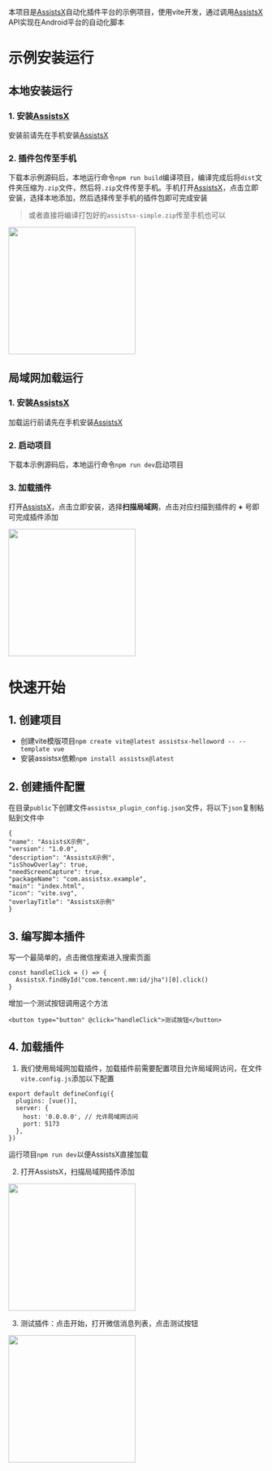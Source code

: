 本项目是[AssistsX](https://www.pgyer.com/SqGaCx8C)自动化插件平台的示例项目，使用vite开发，通过调用[AssistsX](https://www.pgyer.com/SqGaCx8C) API实现在Android平台的自动化脚本

# 示例安装运行

## 本地安装运行

### 1. 安装[AssistsX](https://www.pgyer.com/SqGaCx8C)

安装前请先在手机安装[AssistsX](https://www.pgyer.com/SqGaCx8C)

### 2. 插件包传至手机

下载本示例源码后，本地运行命令`npm run build`编译项目，编译完成后将`dist`文件夹压缩为`.zip`文件，然后将`.zip`文件传至手机。手机打开[AssistsX](https://www.pgyer.com/SqGaCx8C)，点击立即安装，选择本地添加，然后选择传至手机的插件包即可完成安装

> 或者直接将编译打包好的`assistsx-simple.zip`传至手机也可以


<img src="https://github.com/user-attachments/assets/7dc27910-be61-473b-8900-f09c16ca5f46" width="250">

## 局域网加载运行

### 1. 安装[AssistsX](https://www.pgyer.com/SqGaCx8C)

加载运行前请先在手机安装[AssistsX](https://www.pgyer.com/SqGaCx8C)

### 2. 启动项目

下载本示例源码后，本地运行命令`npm run dev`启动项目

### 3. 加载插件

打开[AssistsX](https://www.pgyer.com/SqGaCx8C)，点击立即安装，选择**扫描局域网**，点击对应扫描到插件的 **+** 号即可完成插件添加

<img src="https://github.com/user-attachments/assets/d0f24763-266e-4e3c-bd64-a63be9e6c68c" width="250"/>

# 快速开始
## 1. 创建项目
- 创建vite模版项目`npm create vite@latest assistsx-helloword -- --template vue`
- 安装assistsx依赖`npm install assistsx@latest`
## 2. 创建插件配置
在目录`public`下创建文件`assistsx_plugin_config.json`文件，将以下`json`复制粘贴到文件中
```
{
"name": "AssistsX示例",
"version": "1.0.0",
"description": "AssistsX示例",
"isShowOverlay": true,
"needScreenCapture": true,
"packageName": "com.assistsx.example",
"main": "index.html",
"icon": "vite.svg",
"overlayTitle": "AssistsX示例"
}
```
## 3. 编写脚本插件
写一个最简单的，点击微信搜索进入搜索页面
```agsl
const handleClick = () => {
  AssistsX.findById("com.tencent.mm:id/jha")[0].click()
}
```

增加一个测试按钮调用这个方法
```agsl
<button type="button" @click="handleClick">测试按钮</button>
```

## 4. 加载插件
1. 我们使用局域网加载插件，加载插件前需要配置项目允许局域网访问，在文件`vite.config.js`添加以下配置
```
export default defineConfig({
  plugins: [vue()],
  server: {
    host: '0.0.0.0', // 允许局域网访问
    port: 5173
  },
})
```
运行项目`npm run dev`以便AssistsX直接加载

2. 打开AssistsX，扫描局域网插件添加

<img src="https://github.com/user-attachments/assets/d0f24763-266e-4e3c-bd64-a63be9e6c68c" width="250"/>

3. 测试插件：点击开始，打开微信消息列表，点击测试按钮

<img src="https://github.com/user-attachments/assets/e6e59149-ed78-42de-81a7-c3476b5472e6" width="250"/>
